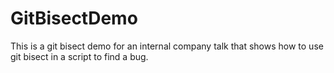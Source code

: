# GitBisectDemo
This is a git bisect demo for an internal company talk that shows how to use git bisect in a script to find a bug.
